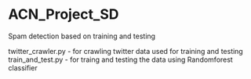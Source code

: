 # ACN_Project_SD
Spam detection based on training and testing

twitter_crawler.py - for crawling twitter data used for training and testing
train_and_test.py - for traing and testing the data using Randomforest classifier
